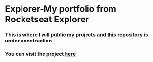 # Explorer-My portfolio from Rocketseat Explorer

### This is where I will public my projects and this repository is under construction

### You can visit the project <a href="https://dan-padovani.github.io/Explorer-githubpages/">here</a>
